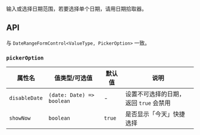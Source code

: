 输入或选择日期范围，若要选择单个日期，请用日期拾取器。

## API

与 `DateRangeFormControl<ValueType, PickerOption>` 一致。

### `pickerOption`

| 属性名 | 值类型/可选值 | 默认值 | 说明 |
| --- | --- | --- | --- |
| `disableDate` | `(date: Date) => boolean` | - | 设置不可选择的日期，返回 `true` 会禁用 |
| `showNow` | `boolean` | `true` | 是否显示「今天」快捷选择 |
